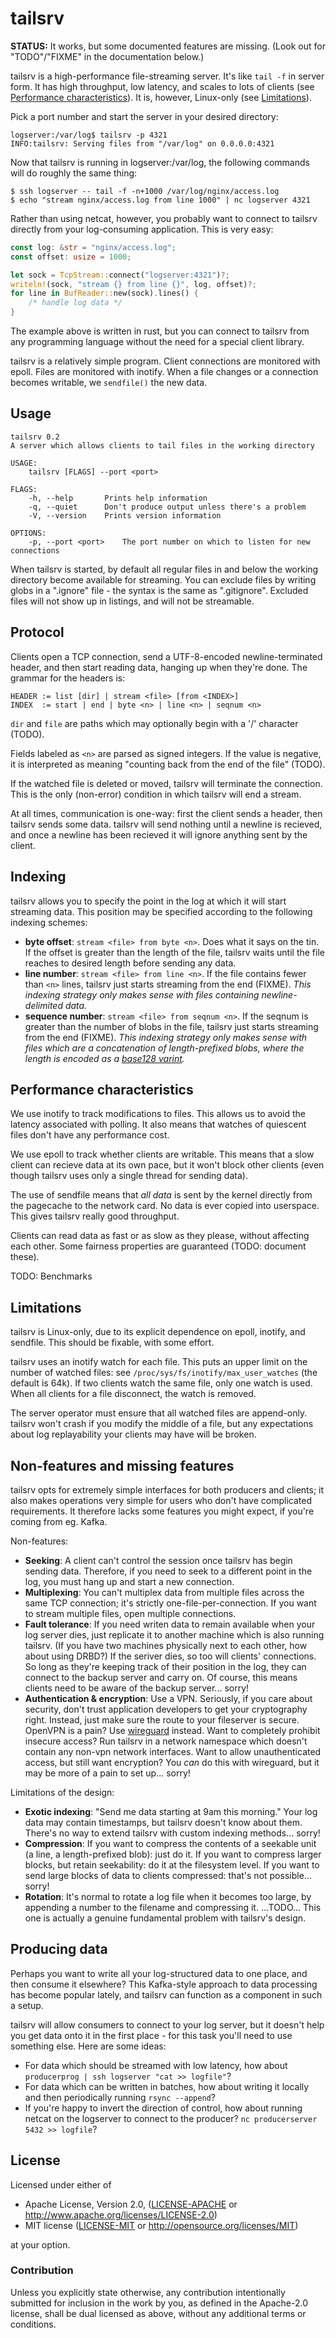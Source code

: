# tailsrv

**STATUS:** It works, but some documented features are missing. (Look out for
"TODO"/"FIXME" in the documentation below.)

tailsrv is a high-performance file-streaming server. It's like `tail -f` in
server form. It has high throughput, low latency, and scales to lots of clients
(see [Performance characteristics](#performance-characteristics)). It is,
however, Linux-only (see [Limitations](#limitations)).

Pick a port number and start the server in your desired directory:

```
logserver:/var/log$ tailsrv -p 4321
INFO:tailsrv: Serving files from "/var/log" on 0.0.0.0:4321
```

Now that tailsrv is running in logserver:/var/log, the following commands will
do roughly the same thing:

```
$ ssh logserver -- tail -f -n+1000 /var/log/nginx/access.log
$ echo "stream nginx/access.log from line 1000" | nc logserver 4321
```

Rather than using netcat, however, you probably want to connect to tailsrv
directly from your log-consuming application. This is very easy:

```rust
const log: &str = "nginx/access.log";
const offset: usize = 1000;

let sock = TcpStream::connect("logserver:4321")?;
writeln!(sock, "stream {} from line {}", log, offset)?;
for line in BufReader::new(sock).lines() {
    /* handle log data */
}
```

The example above is written in rust, but you can connect to tailsrv from any
programming language without the need for a special client library.

tailsrv is a relatively simple program.  Client connections are monitored with
epoll. Files are monitored with inotify.  When a file changes or a connection
becomes writable, we `sendfile()` the new data.

## Usage

```
tailsrv 0.2
A server which allows clients to tail files in the working directory

USAGE:
    tailsrv [FLAGS] --port <port>

FLAGS:
    -h, --help       Prints help information
    -q, --quiet      Don't produce output unless there's a problem
    -V, --version    Prints version information

OPTIONS:
    -p, --port <port>    The port number on which to listen for new connections
```

When tailsrv is started, by default all regular files in and below the working
directory become available for streaming.  You can exclude files by writing
globs in a ".ignore" file - the syntax is the same as ".gitignore".  Excluded
files will not show up in listings, and will not be streamable.

## Protocol

Clients open a TCP connection, send a UTF-8-encoded newline-terminated header,
and then start reading data, hanging up when they're done.  The grammar for the
headers is:

```
HEADER := list [dir] | stream <file> [from <INDEX>]
INDEX  := start | end | byte <n> | line <n> | seqnum <n>
```

`dir` and `file` are paths which may optionally begin with a '/' character
(TODO).

Fields labeled as `<n>` are parsed as signed integers.  If the value is
negative, it is interpreted as meaning "counting back from the end of the file"
(TODO).

If the watched file is deleted or moved, tailsrv will terminate the connection.
This is the only (non-error) condition in which tailsrv will end a stream.

At all times, communication is one-way: first the client sends a header, then
tailsrv sends some data.  tailsrv will send nothing until a newline is
recieved, and once a newline has been recieved it will ignore anything sent by
the client.

## Indexing

tailsrv allows you to specify the point in the log at which it will start
streaming data.  This position may be specified according to the following
indexing schemes:

* **byte offset**: `stream <file> from byte <n>`. Does what it says on the tin.
  If the offset is greater than the length of the file, tailsrv waits until the
  file reaches to desired length before sending any data.
* **line number**: `stream <file> from line <n>`.  If the file contains fewer
  than `<n>` lines, tailsrv just starts streaming from the end (FIXME).  *This
  indexing strategy only makes sense with files containing newline-delimited
  data.*
* **sequence number**: `stream <file> from seqnum <n>`.  If the seqnum
  is greater than the number of blobs in the file, tailsrv just starts
  streaming from the end (FIXME).  *This indexing strategy only makes sense
  with files which are a concatenation of length-prefixed blobs, where the
  length is encoded as a [base128 varint].*

[base128 varint]: https://developers.google.com/protocol-buffers/docs/encoding#varints

## Performance characteristics

We use inotify to track modifications to files.  This allows us to avoid the
latency associated with polling.  It also means that watches of quiescent files
don't have any performance cost.

We use epoll to track whether clients are writable.  This means that a slow
client can recieve data at its own pace, but it won't block other clients (even
though tailsrv uses only a single thread for sending data).

The use of sendfile means that *all data* is sent by the kernel directly from
the pagecache to the network card.  No data is ever copied into userspace.
This gives tailsrv really good throughput.

Clients can read data as fast or as slow as they please, without affecting each
other.  Some fairness properties are guaranteed (TODO: document these).

TODO: Benchmarks

## Limitations

tailsrv is Linux-only, due to its explicit dependence on epoll, inotify, and
sendfile.  This should be fixable, with some effort.

tailsrv uses an inotify watch for each file.  This puts an upper limit on the
number of watched files: see `/proc/sys/fs/inotify/max_user_watches` (the
default is 64k).  If two clients watch the same file, only one watch is used.
When all clients for a file disconnect, the watch is removed.

The server operator must ensure that all watched files are append-only.
tailsrv won't crash if you modify the middle of a file, but any expectations
about log replayability your clients may have will be broken.

## Non-features and missing features

tailsrv opts for extremely simple interfaces for both producers and clients; it
also makes operations very simple for users who don't have complicated
requirements.  It therefore lacks some features you might expect, if you're
coming from eg. Kafka.

Non-features:

* **Seeking**:  A client can't control the session once tailsrv has begin
  sending data.  Therefore, if you need to seek to a different point in the
  log, you must hang up and start a new connection.
* **Multiplexing**:  You can't multiplex data from multiple files across the
  same TCP connection; it's strictly one-file-per-connection.  If you want to
  stream multiple files, open multiple connections.
* **Fault tolerance**:  If you need writen data to remain available when your
  log server dies, just replicate it to another machine which is also running
  tailsrv.  (If you have two machines physically next to each other, how about
  using DRBD?)  If the seriver dies, so too will clients' connections.  So long
  as they're keeping track of their position in the log, they can connect to
  the backup server and carry on.  Of course, this means clients need to be
  aware of the backup server... sorry!
* **Authentication & encryption**:  Use a VPN.  Seriously, if you care about
  security, don't trust application developers to get your cryptography right.
  Instead, just make sure the route to your fileserver is secure.  OpenVPN is a
  pain?  Use [wireguard] instead.  Want to completely prohibit insecure access?
  Run tailsrv in a network namespace which doesn't contain any non-vpn network
  interfaces.  Want to allow unauthenticated access, but still want encryption?
  You *can* do this with wireguard, but it may be more of a pain to set up...
  sorry!

[wireguard]: https://www.wireguard.com

Limitations of the design:

* **Exotic indexing**:  "Send me data starting at 9am this morning."  Your log
  data may contain timestamps, but tailsrv doesn't know about them.  There's no
  way to extend tailsrv with custom indexing methods... sorry!
* **Compression**:  If you want to compress the contents of a seekable unit (a
  line, a length-prefixed blob): just do it.  If you want to compress larger
  blocks, but retain seekability: do it at the filesystem level.  If you want
  to send large blocks of data to clients compressed: that's not possible...
  sorry!
* **Rotation**:  It's normal to rotate a log file when it becomes too large, by
  appending a number to the filename and compressing it.  ...TODO...  This one
  is actually a genuine fundamental problem with tailsrv's design.

## Producing data

Perhaps you want to write all your log-structured data to one place, and then
consume it elsewhere?  This Kafka-style approach to data processing has become
popular lately, and tailsrv can function as a component in such a setup.

tailsrv will allow consumers to connect to your log server, but it doesn't help
you get data onto it in the first place - for this task you'll need to use
something else.  Here are some ideas:

- For data which should be streamed with low latency, how about `producerprog |
  ssh logserver "cat >> logfile"`?
- For data which can be written in batches, how about writing it locally and
  then periodically running `rsync --append`?
- If you're happy to invert the direction of control, how about running netcat
  on the logserver to connect to the producer?  `nc producerserver 5432 >>
  logfile`?


<!--
I'm considering a way
to register "filters" with tailsrv which will extend its functionality. A
"filter" is a program which takes a filepath and any other data the client
provides in the header, and which returns a byte-offset into the given file. An
example:

```
$ tsindex foo.log 2017-08-12 19:29
2114893
$ tailsrv -p 4321 -f 'timestamp tsindex'
INFO:tailsrv: Serving files from "/var/log" on 0.0.0.0:4321
INFO:tailsrv: Registered filter "tsindex" as "timestamp"
$ echo "stream foo.log from timestamp 2017-08-12 19:29" | nc logserver 4321
```
-->

<!--
Server:

```
# ip link add dev wg0 type wireguard
# ip address add dev wg0 10.0.0.1/24
# wg setconf wg0 myconfig.conf
# ip netns add tailsrv
# ip link set wg0 netns tailsrv
$ ip netns exec tailsrv tailsrv -p 4321
```

Client:

```
# ip link add dev wg0 type wireguard
# ip address add dev wg0 10.0.0.2/24
# wg setconf wg0 myconfig.conf
$ nc
```
-->

## License

Licensed under either of

 * Apache License, Version 2.0, ([LICENSE-APACHE](LICENSE-APACHE) or
   http://www.apache.org/licenses/LICENSE-2.0)
 * MIT license ([LICENSE-MIT](LICENSE-MIT) or
   http://opensource.org/licenses/MIT)

at your option.

### Contribution

Unless you explicitly state otherwise, any contribution intentionally submitted
for inclusion in the work by you, as defined in the Apache-2.0 license, shall
be dual licensed as above, without any additional terms or conditions.

